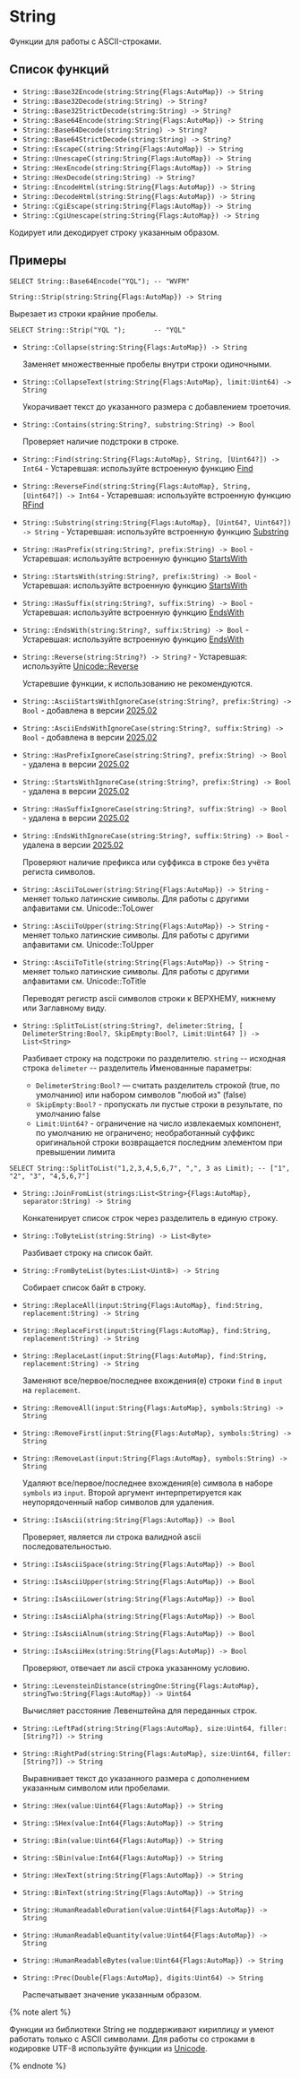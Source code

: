 # String

Функции для работы с ASCII-строками.

## Список функций

* `String::Base32Encode(string:String{Flags:AutoMap}) -> String`
* `String::Base32Decode(string:String) -> String?`
* `String::Base32StrictDecode(string:String) -> String?`
* `String::Base64Encode(string:String{Flags:AutoMap}) -> String`
* `String::Base64Decode(string:String) -> String?`
* `String::Base64StrictDecode(string:String) -> String?`
* `String::EscapeC(string:String{Flags:AutoMap}) -> String`
* `String::UnescapeC(string:String{Flags:AutoMap}) -> String`
* `String::HexEncode(string:String{Flags:AutoMap}) -> String`
* `String::HexDecode(string:String) -> String?`
* `String::EncodeHtml(string:String{Flags:AutoMap}) -> String`
* `String::DecodeHtml(string:String{Flags:AutoMap}) -> String`
* `String::CgiEscape(string:String{Flags:AutoMap}) -> String`
* `String::CgiUnescape(string:String{Flags:AutoMap}) -> String`

Кодирует или декодирует строку указанным образом.

## Примеры

```yql
SELECT String::Base64Encode("YQL"); -- "WVFM"
```

`String::Strip(string:String{Flags:AutoMap}) -> String`

Вырезает из строки крайние пробелы.

```yql
SELECT String::Strip("YQL ");       -- "YQL"
```

* `String::Collapse(string:String{Flags:AutoMap}) -> String`

  Заменяет множественные пробелы внутри строки одиночными.

* `String::CollapseText(string:String{Flags:AutoMap}, limit:Uint64) -> String`

  Укорачивает текст до указанного размера с добавлением троеточия.

* `String::Contains(string:String?, substring:String) -> Bool`

  Проверяет наличие подстроки в строке.

* `String::Find(string:String{Flags:AutoMap}, String, [Uint64?]) -> Int64` - Устаревшая: используйте встроенную функцию [Find](../../builtins/basic.md#find)
* `String::ReverseFind(string:String{Flags:AutoMap}, String, [Uint64?]) -> Int64` - Устаревшая: используйте встроенную функцию [RFind](../../builtins/basic.md#rfind)
* `String::Substring(string:String{Flags:AutoMap}, [Uint64?, Uint64?]) -> String` - Устаревшая: используйте встроенную функцию [Substring](../../builtins/basic.md#substring)
* `String::HasPrefix(string:String?, prefix:String) -> Bool` - Устаревшая: используйте встроенную функцию [StartsWith](../../builtins/basic.md#starts_ends_with)
* `String::StartsWith(string:String?, prefix:String) -> Bool` - Устаревшая: используйте встроенную функцию [StartsWith](../../builtins/basic.md#starts_ends_with)
* `String::HasSuffix(string:String?, suffix:String) -> Bool` - Устаревшая: используйте встроенную функцию [EndsWith](../../builtins/basic.md#starts_ends_with)
* `String::EndsWith(string:String?, suffix:String) -> Bool` - Устаревшая: используйте встроенную функцию [EndsWith](../../builtins/basic.md#starts_ends_with)
* `String::Reverse(string:String?) -> String?` - Устаревшая: используйте [Unicode::Reverse](unicode.md)

  Устаревшие функции, к использованию не рекомендуются.

* `String::AsciiStartsWithIgnoreCase(string:String?, prefix:String) -> Bool` - добавлена в версии [2025.02](../../changelog/2025.02.md#string-module)
* `String::AsciiEndsWithIgnoreCase(string:String?, suffix:String) -> Bool` - добавлена в версии [2025.02](../../changelog/2025.02.md#string-module)
* `String::HasPrefixIgnoreCase(string:String?, prefix:String) -> Bool` - удалена в версии [2025.02](../../changelog/2025.02.md#string-module)
* `String::StartsWithIgnoreCase(string:String?, prefix:String) -> Bool` - удалена в версии [2025.02](../../changelog/2025.02.md#string-module)
* `String::HasSuffixIgnoreCase(string:String?, suffix:String) -> Bool` - удалена в версии [2025.02](../../changelog/2025.02.md#string-module)
* `String::EndsWithIgnoreCase(string:String?, suffix:String) -> Bool` - удалена в версии [2025.02](../../changelog/2025.02.md#string-module)

  Проверяют наличие префикса или суффикса в строке без учёта региста символов.

* `String::AsciiToLower(string:String{Flags:AutoMap}) -> String` - меняет только латинские символы. Для работы с другими алфавитами см. Unicode::ToLower
* `String::AsciiToUpper(string:String{Flags:AutoMap}) -> String` - меняет только латинские символы. Для работы с другими алфавитами см. Unicode::ToUpper
* `String::AsciiToTitle(string:String{Flags:AutoMap}) -> String` - меняет только латинские символы. Для работы с другими алфавитами см. Unicode::ToTitle

  Переводят регистр ascii символов строки к ВЕРХНЕМУ, нижнему или Заглавному виду.

* `String::SplitToList(string:String?, delimeter:String, [ DelimeterString:Bool?, SkipEmpty:Bool?, Limit:Uint64? ]) -> List<String>`

  Разбивает строку на подстроки по разделителю.
  `string` -- исходная строка
  `delimeter` -- разделитель
  Именованные параметры:

  - `DelimeterString:Bool?` — считать разделитель строкой (true, по умолчанию) или набором символов "любой из" (false)
  - `SkipEmpty:Bool?` - пропускать ли пустые строки в результате, по умолчанию false
  - `Limit:Uint64?` - ограничение на число извлекаемых компонент, по умолчанию не ограничено; необработанный суффикс оригинальной строки возвращается последним элементом при превышении лимита

```yql
SELECT String::SplitToList("1,2,3,4,5,6,7", ",", 3 as Limit); -- ["1", "2", "3", "4,5,6,7"]
```

* `String::JoinFromList(strings:List<String>{Flags:AutoMap}, separator:String) -> String`

  Конкатенирует список строк через разделитель в единую строку.

* `String::ToByteList(string:String) -> List<Byte>`

  Разбивает строку на список байт.

* `String::FromByteList(bytes:List<Uint8>) -> String`

  Собирает список байт в строку.

* `String::ReplaceAll(input:String{Flags:AutoMap}, find:String, replacement:String) -> String`
* `String::ReplaceFirst(input:String{Flags:AutoMap}, find:String, replacement:String) -> String`
* `String::ReplaceLast(input:String{Flags:AutoMap}, find:String, replacement:String) -> String`

  Заменяют все/первое/последнее вхождения(е) строки `find` в `input` на `replacement`.

* `String::RemoveAll(input:String{Flags:AutoMap}, symbols:String) -> String`
* `String::RemoveFirst(input:String{Flags:AutoMap}, symbols:String) -> String`
* `String::RemoveLast(input:String{Flags:AutoMap}, symbols:String) -> String`

  Удаляют все/первое/последнее вхождения(е) символа в наборе `symbols` из `input`. Второй аргумент интерпретируется как неупорядоченный набор символов для удаления.

* `String::IsAscii(string:String{Flags:AutoMap}) -> Bool`

  Проверяет, является ли строка валидной ascii последовательностью.

* `String::IsAsciiSpace(string:String{Flags:AutoMap}) -> Bool`
* `String::IsAsciiUpper(string:String{Flags:AutoMap}) -> Bool`
* `String::IsAsciiLower(string:String{Flags:AutoMap}) -> Bool`
* `String::IsAsciiAlpha(string:String{Flags:AutoMap}) -> Bool`
* `String::IsAsciiAlnum(string:String{Flags:AutoMap}) -> Bool`
* `String::IsAsciiHex(string:String{Flags:AutoMap}) -> Bool`

  Проверяют, отвечает ли ascii строка указанному условию.

* `String::LevensteinDistance(stringOne:String{Flags:AutoMap}, stringTwo:String{Flags:AutoMap}) -> Uint64`

  Вычисляет расстояние Левенштейна для переданных строк.

* `String::LeftPad(string:String{Flags:AutoMap}, size:Uint64, filler:[String?]) -> String`
* `String::RightPad(string:String{Flags:AutoMap}, size:Uint64, filler:[String?]) -> String`

  Выравнивает текст до указанного размера с дополнением указанным символом или пробелами.

* `String::Hex(value:Uint64{Flags:AutoMap}) -> String`
* `String::SHex(value:Int64{Flags:AutoMap}) -> String`
* `String::Bin(value:Uint64{Flags:AutoMap}) -> String`
* `String::SBin(value:Int64{Flags:AutoMap}) -> String`
* `String::HexText(string:String{Flags:AutoMap}) -> String`
* `String::BinText(string:String{Flags:AutoMap}) -> String`
* `String::HumanReadableDuration(value:Uint64{Flags:AutoMap}) -> String`
* `String::HumanReadableQuantity(value:Uint64{Flags:AutoMap}) -> String`
* `String::HumanReadableBytes(value:Uint64{Flags:AutoMap}) -> String`
* `String::Prec(Double{Flags:AutoMap}, digits:Uint64) -> String`

  Распечатывает значение указанным образом.

{% note alert %}

Функции из библиотеки String не поддерживают кириллицу и умеют работать только с ASCII символами. Для работы со строками в кодировке UTF-8 используйте функции из [Unicode](unicode.md).

{% endnote %}
